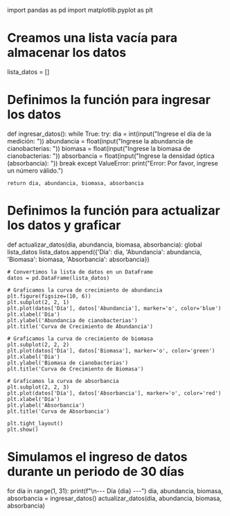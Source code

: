 import pandas as pd
import matplotlib.pyplot as plt

# Creamos una lista vacía para almacenar los datos
lista_datos = []

# Definimos la función para ingresar los datos
def ingresar_datos():
    while True:
        try:
            dia = int(input("Ingrese el día de la medición: "))
            abundancia = float(input("Ingrese la abundancia de cianobacterias: "))
            biomasa = float(input("Ingrese la biomasa de cianobacterias: "))
            absorbancia = float(input("Ingrese la densidad óptica (absorbancia): "))
            break
        except ValueError:
            print("Error: Por favor, ingrese un número válido.")

    return dia, abundancia, biomasa, absorbancia

# Definimos la función para actualizar los datos y graficar
def actualizar_datos(dia, abundancia, biomasa, absorbancia):
    global lista_datos
    lista_datos.append({'Día': dia, 'Abundancia': abundancia, 'Biomasa': biomasa, 'Absorbancia': absorbancia})

    # Convertimos la lista de datos en un DataFrame
    datos = pd.DataFrame(lista_datos)

    # Graficamos la curva de crecimiento de abundancia
    plt.figure(figsize=(10, 6))
    plt.subplot(2, 2, 1)
    plt.plot(datos['Día'], datos['Abundancia'], marker='o', color='blue')
    plt.xlabel('Día')
    plt.ylabel('Abundancia de cianobacterias')
    plt.title('Curva de Crecimiento de Abundancia')

    # Graficamos la curva de crecimiento de biomasa
    plt.subplot(2, 2, 2)
    plt.plot(datos['Día'], datos['Biomasa'], marker='o', color='green')
    plt.xlabel('Día')
    plt.ylabel('Biomasa de cianobacterias')
    plt.title('Curva de Crecimiento de Biomasa')

    # Graficamos la curva de absorbancia
    plt.subplot(2, 2, 3)
    plt.plot(datos['Día'], datos['Absorbancia'], marker='o', color='red')
    plt.xlabel('Día')
    plt.ylabel('Absorbancia')
    plt.title('Curva de Absorbancia')

    plt.tight_layout()
    plt.show()

# Simulamos el ingreso de datos durante un periodo de 30 días
for dia in range(1, 31):
    print(f"\n--- Día {dia} ---")
    dia, abundancia, biomasa, absorbancia = ingresar_datos()
    actualizar_datos(dia, abundancia, biomasa, absorbancia)

